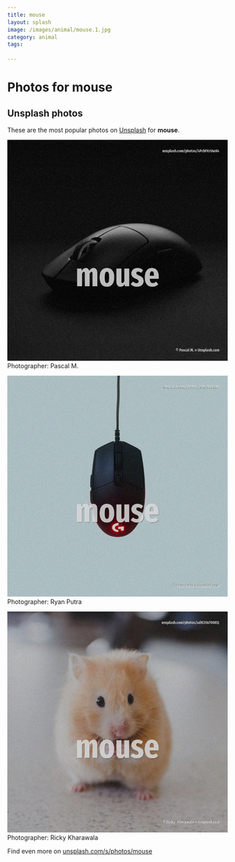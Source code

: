 ```yaml
---
title: mouse
layout: splash
image: /images/animal/mouse.1.jpg
category: animal
tags:

---
```

# Photos for mouse
 
## Unsplash photos
These are the most popular photos on [Unsplash](https://unsplash.com) for **mouse**.
 
![mouse](/images/animal/mouse.1.jpg)
Photographer:  Pascal M.
 
![mouse](/images/animal/mouse.2.jpg)
Photographer:  Ryan Putra
 
![mouse](/images/animal/mouse.3.jpg)
Photographer:  Ricky  Kharawala
 
Find even more on [unsplash.com/s/photos/mouse](https://unsplash.com/s/photos/mouse)
 
